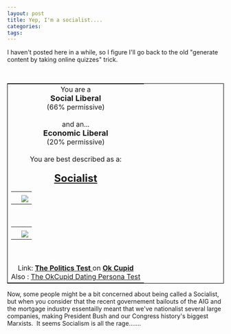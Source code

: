 ```yaml
---
layout: post
title: Yep, I'm a socialist....
categories: 
tags: 
---
```


<p>I haven't posted here in a while, so I figure I'll go back to the old "generate content by taking online quizzes" trick.</p>
<p>&nbsp;</p><table style="border:1px solid black;"><tr><td align="center">      <font size="3">      You are a     </font> <font size="3">    <br>     <font size="4"><b>Social Liberal</b></font>     <br>     <font size="3">(66% permissive)</font><br>     </font> <font size="3">    <br>     and an...     </font><font size="3"><br>      <font size="4"><b>Economic Liberal</b></font>      <br>     <font size="3">(20% permissive)</font><br>     </font>  <font size="3">    <br>     You are best described as a:<br>     <br><font size="+2"><u><b>Socialist </b></u></font>     </font><br>        <table id="thetable" cellpadding="0" cellspacing="0">        <tr>         <td> </td>         <td></td>        </tr>         <tr> <td></td>          <td align="left"> <img src="http://cdn.okcimg.com/graphics/politics_you.gif" border="0"></td>        </tr>       </table>        <br>        <table id="thetable" cellpadding="0" cellspacing="0">        <tr>         <td> </td>         <td></td>        </tr>         <tr> <td></td>          <td align="left"> <img src="http://cdn.okcimg.com/graphics/politics_you.gif" border="0"></td>        </tr>       </table>        <br><br>Link: <a href="http://www.okcupid.com/politics"><b> The Politics Test </b></a>   on  <a href="http://www.okcupid.com/"><b>Ok Cupid</b></a><br> Also : <a href="http://www.okcupid.com/online.dating.persona.test"> The OkCupid Dating Persona Test </a></td></tr></table>
<p>Now, some people might be a bit concerned about being called a Socialist, but when you consider that the recent governement bailouts of the AIG and the mortgage industry essentailly meant that we've nationalist several large companies, making President Bush and our Congress history's biggest Marxists.&nbsp; It seems Socialism is all the rage.......<br></p>